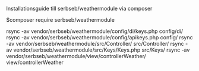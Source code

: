 Installationsguide till serbseb/weathermodule via composer

$composer require serbseb/weathermodule

rsync -av vendor/serbseb/weathermodule/config/di/keys.php config/di/
rsync -av vendor/serbseb/weathermodule/config/apikeys.php config/
rsync -av vendor/serbseb/weathermodule/src/Controller/ src/Controller/
rsync -av vendor/serbseb/weathermodule/src/Keys/Keys.php src/Keys/
rsync -av vendor/serbseb/weathermodule/view/controllerWeather/ view/controllerWeather
